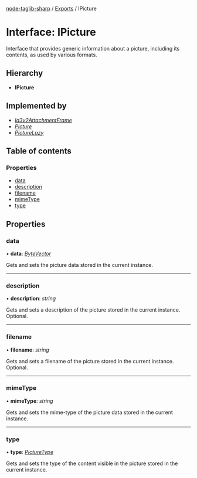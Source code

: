 [node-taglib-sharp](../README.md) / [Exports](../modules.md) / IPicture

# Interface: IPicture

Interface that provides generic information about a picture, including its contents, as used by
various formats.

## Hierarchy

* **IPicture**

## Implemented by

* [*Id3v2AttachmentFrame*](../classes/id3v2attachmentframe.md)
* [*Picture*](../classes/picture.md)
* [*PictureLazy*](../classes/picturelazy.md)

## Table of contents

### Properties

- [data](ipicture.md#data)
- [description](ipicture.md#description)
- [filename](ipicture.md#filename)
- [mimeType](ipicture.md#mimetype)
- [type](ipicture.md#type)

## Properties

### data

• **data**: [*ByteVector*](../classes/bytevector.md)

Gets and sets the picture data stored in the current instance.

___

### description

• **description**: *string*

Gets and sets a description of the picture stored in the current instance. Optional.

___

### filename

• **filename**: *string*

Gets and sets a filename of the picture stored in the current instance. Optional.

___

### mimeType

• **mimeType**: *string*

Gets and sets the mime-type of the picture data stored in the current instance.

___

### type

• **type**: [*PictureType*](../enums/picturetype.md)

Gets and sets the type of the content visible in the picture stored in the current instance.
